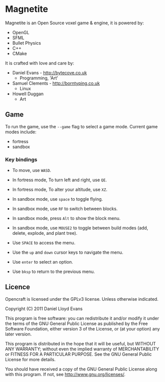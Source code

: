 # Magnetite
Magnetite is an Open Source voxel game & engine, it is powered by:

  * OpenGL
  * SFML
  * Bullet Physics
  * C++
  * CMake
  
It is crafted with love and care by:
	
 * Daniel Evans - http://bytecove.co.uk
   * Programming, 'Art'
 * Samuel Clements - http://borntyping.co.uk
   * Linux 
 * Howell Duggan
   * Art

## Game
To run the game, use the ``--game`` flag to select a game mode.
Current game modes include:
 + fortress
 + sandbox

### Key bindings
 * To move, use `WASD`.

 * In fortress mode, To turn left and right, use `QE`.
 * In fortress mode, To alter your altitude, use `XZ`.

 * In sandbox mode, use ``space`` to toggle flying.
 * In sandbox mode, use ``RF`` to switch between blocks.
 * In sandbox mode, press ``Alt`` to show the block menu.
 * In sandbox mode, use ``MOUSE2`` to toggle between build modes (add, delete, explode, and plant tree).
 * Use `SPACE` to access the menu.
 * Use the `up` and `down` cursor keys to navigate the menu.
 * Use `enter` to select an option.
 * Use `bksp` to return to the previous menu.
 
## Licence

Opencraft is licensed under the GPLv3 license. Unless otherwise indicated.

Copyright (C) 2011  Daniel Lloyd Evans

This program is free software: you can redistribute it and/or modify
it under the terms of the GNU General Public License as published by
the Free Software Foundation, either version 3 of the License, or
(at your option) any later version.

This program is distributed in the hope that it will be useful,
but WITHOUT ANY WARRANTY; without even the implied warranty of
MERCHANTABILITY or FITNESS FOR A PARTICULAR PURPOSE.  See the
GNU General Public License for more details.

You should have received a copy of the GNU General Public License
along with this program.  If not, see <http://www.gnu.org/licenses/>.
